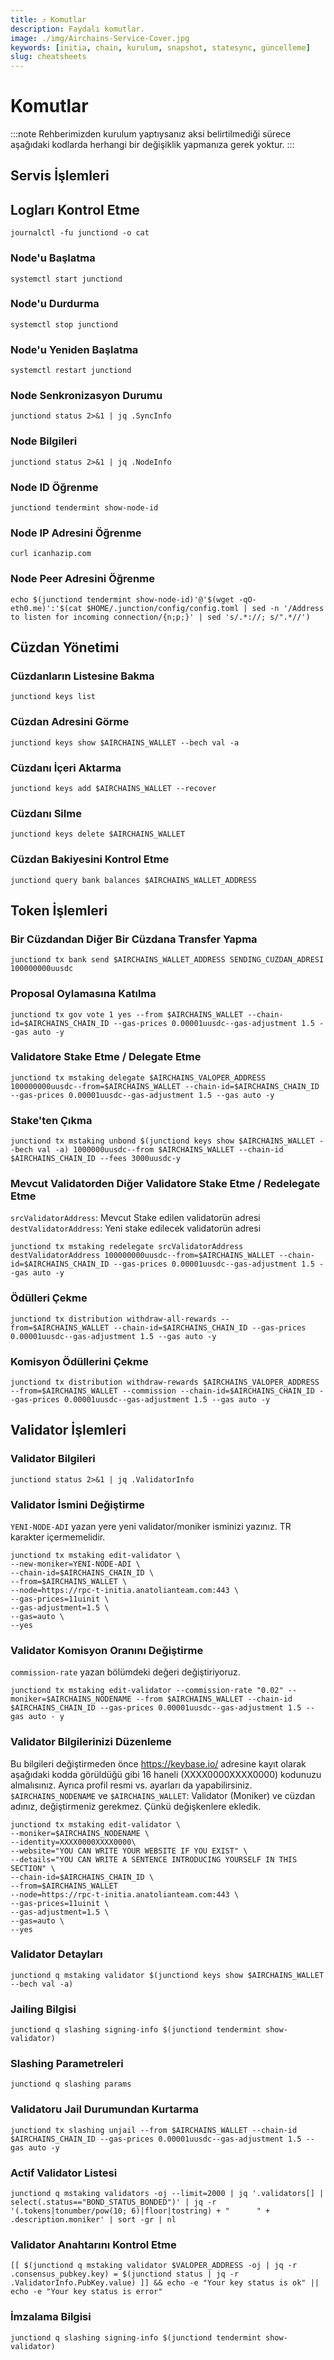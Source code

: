 ```yaml
---
title: ⤴️ Komutlar
description: Faydalı komutlar.
image: ./img/Airchains-Service-Cover.jpg
keywords: [initia, chain, kurulum, snapshot, statesync, güncelleme]
slug: cheatsheets
---
```


# Komutlar
:::note
Rehberimizden kurulum yaptıysanız aksi belirtilmediği sürece aşağıdaki kodlarda herhangi bir değişiklik yapmanıza gerek yoktur.
:::

## Servis İşlemleri 

## Logları Kontrol Etme 
```
journalctl -fu junctiond -o cat
```

### Node'u Başlatma
```
systemctl start junctiond
```

### Node'u Durdurma
```
systemctl stop junctiond
```

### Node'u Yeniden Başlatma
```
systemctl restart junctiond
```

### Node Senkronizasyon Durumu
```
junctiond status 2>&1 | jq .SyncInfo
```

### Node Bilgileri
```
junctiond status 2>&1 | jq .NodeInfo
```

### Node ID Öğrenme
```
junctiond tendermint show-node-id
```

### Node IP Adresini Öğrenme
```
curl icanhazip.com
```

### Node Peer Adresini Öğrenme
```
echo $(junctiond tendermint show-node-id)'@'$(wget -qO- eth0.me)':'$(cat $HOME/.junction/config/config.toml | sed -n '/Address to listen for incoming connection/{n;p;}' | sed 's/.*://; s/".*//')
```

## Cüzdan Yönetimi

### Cüzdanların Listesine Bakma
```
junctiond keys list
```

### Cüzdan Adresini Görme
```
junctiond keys show $AIRCHAINS_WALLET --bech val -a
```

### Cüzdanı İçeri Aktarma
```
junctiond keys add $AIRCHAINS_WALLET --recover
```

### Cüzdanı Silme
```
junctiond keys delete $AIRCHAINS_WALLET
```

### Cüzdan Bakiyesini Kontrol Etme
```
junctiond query bank balances $AIRCHAINS_WALLET_ADDRESS
```

## Token İşlemleri

### Bir Cüzdandan Diğer Bir Cüzdana Transfer Yapma
```
junctiond tx bank send $AIRCHAINS_WALLET_ADDRESS SENDING_CUZDAN_ADRESI 100000000uusdc
```

### Proposal Oylamasına Katılma
```
junctiond tx gov vote 1 yes --from $AIRCHAINS_WALLET --chain-id=$AIRCHAINS_CHAIN_ID --gas-prices 0.00001uusdc--gas-adjustment 1.5 --gas auto -y
```

### Validatore Stake Etme / Delegate Etme
```
junctiond tx mstaking delegate $AIRCHAINS_VALOPER_ADDRESS 100000000uusdc--from=$AIRCHAINS_WALLET --chain-id=$AIRCHAINS_CHAIN_ID --gas-prices 0.00001uusdc--gas-adjustment 1.5 --gas auto -y
```

### Stake'ten Çıkma
```
junctiond tx mstaking unbond $(junctiond keys show $AIRCHAINS_WALLET --bech val -a) 1000000uusdc--from $AIRCHAINS_WALLET --chain-id $AIRCHAINS_CHAIN_ID --fees 3000uusdc-y
```

### Mevcut Validatorden Diğer Validatore Stake Etme / Redelegate Etme
`srcValidatorAddress`: Mevcut Stake edilen validatorün adresi
`destValidatorAddress`: Yeni stake edilecek validatorün adresi
```
junctiond tx mstaking redelegate srcValidatorAddress destValidatorAddress 100000000uusdc--from=$AIRCHAINS_WALLET --chain-id=$AIRCHAINS_CHAIN_ID --gas-prices 0.00001uusdc--gas-adjustment 1.5 --gas auto -y
```

### Ödülleri Çekme
```
junctiond tx distribution withdraw-all-rewards --from=$AIRCHAINS_WALLET --chain-id=$AIRCHAINS_CHAIN_ID --gas-prices 0.00001uusdc--gas-adjustment 1.5 --gas auto -y
```

### Komisyon Ödüllerini Çekme
```
junctiond tx distribution withdraw-rewards $AIRCHAINS_VALOPER_ADDRESS --from=$AIRCHAINS_WALLET --commission --chain-id=$AIRCHAINS_CHAIN_ID --gas-prices 0.00001uusdc--gas-adjustment 1.5 --gas auto -y
```

## Validator İşlemleri

### Validator Bilgileri
```
junctiond status 2>&1 | jq .ValidatorInfo
```

### Validator İsmini Değiştirme
`YENI-NODE-ADI` yazan yere yeni validator/moniker isminizi yazınız. TR karakter içermemelidir.
```
junctiond tx mstaking edit-validator \
--new-moniker=YENI-NODE-ADI \
--chain-id=$AIRCHAINS_CHAIN_ID \
--from=$AIRCHAINS_WALLET \
--node=https://rpc-t-initia.anatolianteam.com:443 \
--gas-prices=11uinit \
--gas-adjustment=1.5 \
--gas=auto \
--yes
```

### Validator Komisyon Oranını Değiştirme
`commission-rate` yazan bölümdeki değeri değiştiriyoruz.
```
junctiond tx mstaking edit-validator --commission-rate "0.02" --moniker=$AIRCHAINS_NODENAME --from $AIRCHAINS_WALLET --chain-id $AIRCHAINS_CHAIN_ID --gas-prices 0.00001uusdc--gas-adjustment 1.5 --gas auto - y
```

### Validator Bilgilerinizi Düzenleme
Bu bilgileri değiştirmeden önce https://keybase.io/ adresine kayıt olarak aşağıdaki kodda görüldüğü gibi 16 haneli (XXXX0000XXXX0000) kodunuzu almalısınız. Ayrıca profil resmi vs. ayarları da yapabilirsiniz. 
`$AIRCHAINS_NODENAME` ve `$AIRCHAINS_WALLET`: Validator (Moniker) ve cüzdan adınız, değiştirmeniz gerekmez. Çünkü değişkenlere ekledik.
```
junctiond tx mstaking edit-validator \
--moniker=$AIRCHAINS_NODENAME \
--identity=XXXX0000XXXX0000\
--website="YOU CAN WRITE YOUR WEBSITE IF YOU EXIST" \
--details="YOU CAN WRITE A SENTENCE INTRODUCING YOURSELF IN THIS SECTION" \
--chain-id=$AIRCHAINS_CHAIN_ID \
--from=$AIRCHAINS_WALLET
--node=https://rpc-t-initia.anatolianteam.com:443 \
--gas-prices=11uinit \
--gas-adjustment=1.5 \
--gas=auto \
--yes
```

### Validator Detayları
```
junctiond q mstaking validator $(junctiond keys show $AIRCHAINS_WALLET --bech val -a)
```

### Jailing Bilgisi
```
junctiond q slashing signing-info $(junctiond tendermint show-validator)
```

### Slashing Parametreleri
```
junctiond q slashing params
```

### Validatoru Jail Durumundan Kurtarma 
```
junctiond tx slashing unjail --from $AIRCHAINS_WALLET --chain-id $AIRCHAINS_CHAIN_ID --gas-prices 0.00001uusdc--gas-adjustment 1.5 --gas auto -y
```

### Actif Validator Listesi
```
junctiond q mstaking validators -oj --limit=2000 | jq '.validators[] | select(.status=="BOND_STATUS_BONDED")' | jq -r '(.tokens|tonumber/pow(10; 6)|floor|tostring) + " 	 " + .description.moniker' | sort -gr | nl
```

### Validator Anahtarını Kontrol Etme
```
[[ $(junctiond q mstaking validator $VALOPER_ADDRESS -oj | jq -r .consensus_pubkey.key) = $(junctiond status | jq -r .ValidatorInfo.PubKey.value) ]] && echo -e "Your key status is ok" || echo -e "Your key status is error"
```

### İmzalama Bilgisi
```
junctiond q slashing signing-info $(junctiond tendermint show-validator)
```